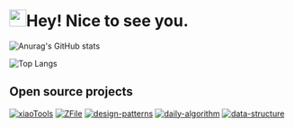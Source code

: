  # <img src="https://emojis.slackmojis.com/emojis/images/1531849430/4246/blob-sunglasses.gif" width="30"/>Hey! Nice to see you.

![Anurag's GitHub stats](https://github-readme-stats-512hul024-xiaoxunyao.vercel.app/api?username=xiaoxunyao&show_icons=true)

![Top Langs](https://github-readme-stats-512hul024-xiaoxunyao.vercel.app/api/top-langs/?username=xiaoxunyao&layout=compact)




## Open source projects

[![xiaoTools](https://github-readme-stats-512hul024-xiaoxunyao.vercel.app/api/pin/?username=xiaoxunyao&repo=xiaoTools)](https://github.com/xiaoxunyao/xiaoTools)
[![ZFile](https://github-readme-stats-512hul024-xiaoxunyao.vercel.app/api/pin/?username=xiaoxunyao&repo=ZFile)](https://github.com/xiaoxunyao/ZFile)
[![design-patterns](https://github-readme-stats-512hul024-xiaoxunyao.vercel.app/api/pin/?username=xiaoxunyao&repo=design-patterns)](https://github.com/xiaoxunyao/design-patterns)
[![daily-algorithm](https://github-readme-stats-512hul024-xiaoxunyao.vercel.app/api/pin/?username=xiaoxunyao&repo=daily-algorithm)](https://github.com/xiaoxunyao/daily-algorithm)
[![data-structure](https://github-readme-stats-512hul024-xiaoxunyao.vercel.app/api/pin/?username=xiaoxunyao&repo=data-structure)](https://github.com/xiaoxunyao/data-structure)
